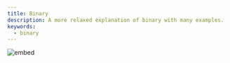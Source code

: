 ```yaml
---
title: Binary
description: A more relaxed explanation of binary with many examples.
keywords:
  - binary
---
```


![embed](https://www.youtube.com/watch?v=hacBFrgtQjQ)
